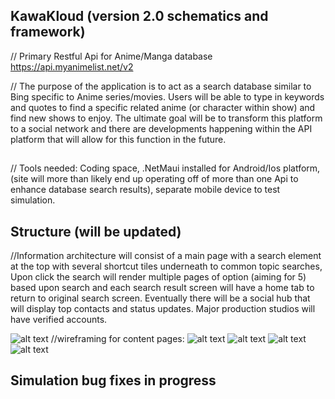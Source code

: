 ## KawaKloud (version 2.0 schematics and framework)
// Primary Restful Api for Anime/Manga database https://api.myanimelist.net/v2 

// The purpose of the application is to act as a search database similar to Bing specific to Anime series/movies. Users will be able to type in keywords and quotes to find a specific related anime (or character within show) and find new shows to enjoy. The ultimate goal will be to transform this platform to a social network and there are developments happening within the API platform that will allow for this function in the future. 
## 
// Tools needed: Coding space, .NetMaui installed for Android/Ios platform, (site will more than likely end up operating off of more than one Api to enhance database search results), separate mobile device to test simulation.

## Structure (will be updated)
//Information architecture will consist of a main page with a search element at the top with several shortcut tiles underneath to common topic searches, Upon click the search will render multiple pages of option (aiming for 5) based upon search and each search result screen will have a home tab to return to original search screen. Eventually there will be a social hub that will display top contacts and status updates. Major production studios will have verified accounts.

![alt text](<Anime site search Flow chart-1.png>)
//wireframing for content pages: 
![alt text](PopularAnime-1.png) 
![alt text](AnimeForKids.png) 
![alt text](NewlyReleased-1.png) 
![alt text](FavoritesPage.png) 

 ## Simulation bug fixes in progress
